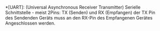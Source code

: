 *[UART]: (Universal Asynchronous Receiver Transmitter) Serielle Schnittstelle - meist 2Pins: TX (Senden) und RX (Empfangen) der TX Pin des Sendenden Geräts muss an den RX-Pin des Empfangenen Gerätes Angeschlossen werden.
